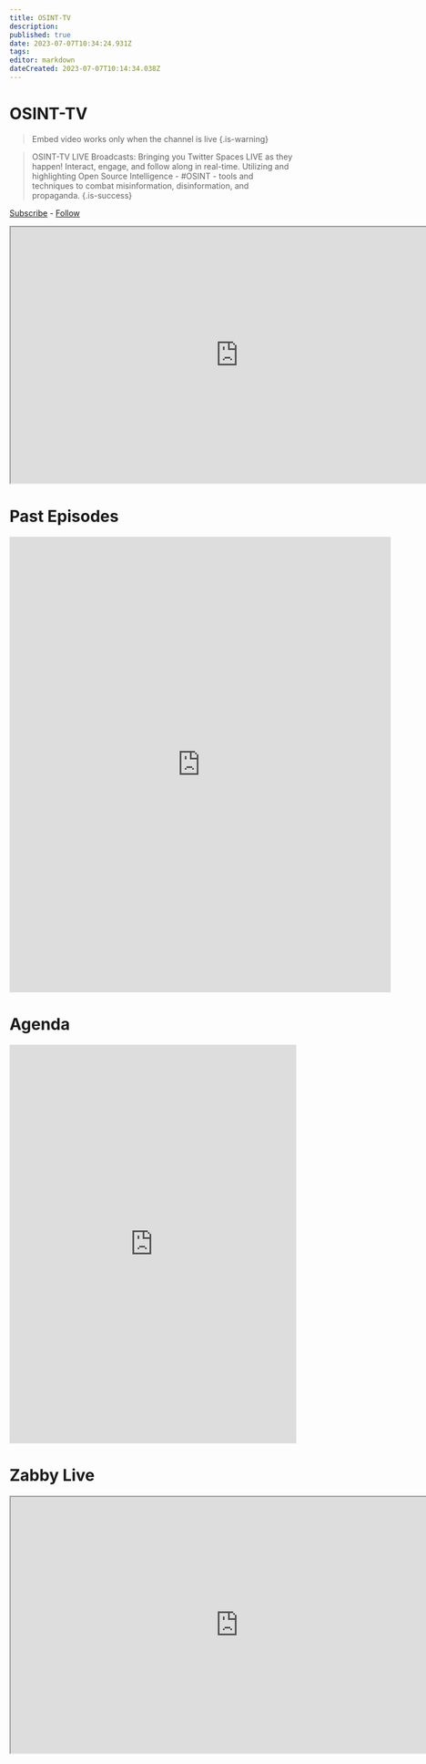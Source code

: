 ```yaml
---
title: OSINT-TV
description: 
published: true
date: 2023-07-07T10:34:24.931Z
tags: 
editor: markdown
dateCreated: 2023-07-07T10:14:34.038Z
---
```


# OSINT-TV
> Embed video works only when the channel is live
{.is-warning}


> OSINT-TV LIVE Broadcasts: Bringing you Twitter Spaces LIVE as they happen! Interact, engage, and follow along in real-time. Utilizing and highlighting Open Source Intelligence - #OSINT - tools and techniques to combat misinformation, disinformation, and propaganda. 
{.is-success}

[Subscribe](youtube.com/@OSINT-TV) - [Follow](https://twitter.com/OSINT_TV)

<div class="elementor-shortcode"><div class="epyt-video-wrapper"><iframe id="_ytid_78169" width="800" height="450" data-origwidth="800" data-origheight="450" src="https://www.youtube.com/embed/live_stream?enablejsapi=1&channel=UCk1qkuAJZWxzGxwP961nsog&autoplay=0&cc_load_policy=0&cc_lang_pref=&iv_load_policy=1&modestbranding=1&rel=0&fs=1&playsinline=0&autohide=2&theme=dark&color=red&controls=1&" class="__youtube_prefs__  epyt-live-channel  no-lazyload" title="YouTube player" allow="accelerometer; autoplay; clipboard-write; encrypted-media; gyroscope; picture-in-picture" allowfullscreen data-no-lazy="1" data-skipgform_ajax_framebjll></iframe></div></div>


# Past Episodes
<iframe width="670" height="800" src="https://www.inoreader.com/stream/user/1005520529/tag/Site/view/html?t=Previous%20Twitter%20Spaces&cs=m&sb=y" frameborder="0" tabindex="-1"></iframe>

# Agenda
<iframe frameborder="0" height="700" src="https://teamup.com/kscrwzxdtxx284gqe7?view=l&amp;sidepanel=c&amp;showTitle=0&amp;showLogo=0&amp;showProfileAndInfo=0" width="100%"></iframe></div>

# Zabby Live

<div class="elementor-shortcode"><div class="epyt-video-wrapper"><iframe id="_ytid_78169" width="800" height="450" data-origwidth="800" data-origheight="450" src="https://www.youtube.com/embed/live_stream?enablejsapi=1&channel=UCxc2Kkmuc8-BXVEQ82ChVow&autoplay=0&cc_load_policy=0&cc_lang_pref=&iv_load_policy=1&modestbranding=1&rel=0&fs=1&playsinline=0&autohide=2&theme=dark&color=red&controls=1&" class="__youtube_prefs__  epyt-live-channel  no-lazyload" title="YouTube player" allow="accelerometer; autoplay; clipboard-write; encrypted-media; gyroscope; picture-in-picture" allowfullscreen data-no-lazy="1" data-skipgform_ajax_framebjll></iframe></div></div>